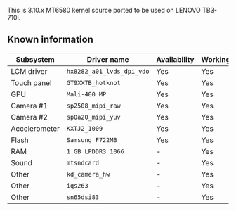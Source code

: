 This is 3.10.x MT6580 kernel source ported to be used on LENOVO TB3-710i.

## Known information
| Subsystem | Driver name | Availability | Working |
|-----------|-------------|--------------|---------|
| LCM driver | `hx8282_a01_lvds_dpi_vdo` | Yes | Yes |
| Touch panel | `GT9XXTB_hotknot` | Yes | Yes |
| GPU | `Mali-400 MP` | Yes | Yes |
| Camera #1 | `sp2508_mipi_raw` | Yes | Yes |
| Camera #2 | `sp0a20_mipi_yuv` | Yes | Yes |
| Accelerometer | `KXTJ2_1009` | Yes | Yes |
| Flash | `Samsung F722MB` | Yes | Yes |
| RAM | `1 GB LPDDR3_1066` | - | Yes |
| Sound | `mtsndcard` | - | Yes |
| Other | `kd_camera_hw` | - | Yes |
| Other | `iqs263` | - | Yes |
| Other | `sn65dsi83` | - | Yes |
